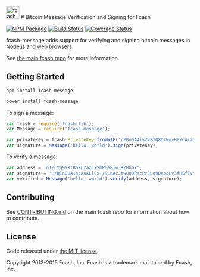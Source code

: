 <img src="http://www.fcash.cash/css/images/module-message.png" alt="fcash message" height="35">
# Bitcoin Message Verification and Signing for Fcash


[![NPM Package](https://img.shields.io/npm/v/fcash-message.svg?style=flat-square)](https://www.npmjs.org/package/fcash-message)
[![Build Status](https://img.shields.io/travis/bitpay/fcash-message.svg?branch=master&style=flat-square)](https://travis-ci.org/bitpay/fcash-message)
[![Coverage Status](https://img.shields.io/coveralls/bitpay/fcash-message.svg?style=flat-square)](https://coveralls.io/r/bitpay/fcash-message?branch=master)

fcash-message adds support for verifying and signing bitcoin messages in [Node.js](http://nodejs.org/) and web browsers.

See [the main fcash repo](https://github.com/fcash-wallet/fcash) for more information.

## Getting Started

```sh
npm install fcash-message
```

```sh
bower install fcash-message
```

To sign a message:

```javascript
var fcash = require('fcash-lib');
var Message = require('fcash-message');

var privateKey = fcash.PrivateKey.fromWIF('cPBn5A4ikZvBTQ8D7NnvHZYCAxzDZ5Z2TSGW2LkyPiLxqYaJPBW4');
var signature = Message('hello, world').sign(privateKey);
```

To verify a message:

```javascript
var address = 'n1ZCYg9YXtB5XCZazLxSmPDa8iwJRZHhGx';
var signature = 'H/DIn8uA1scAuKLlCx+/9LnAcJtwQQ0PmcPrJUq90aboLv3fH5fFvY+vmbfOSFEtGarznYli6ShPr9RXwY9UrIY=';
var verified = Message('hello, world').verify(address, signature);
```

## Contributing

See [CONTRIBUTING.md](https://github.com/fcash-wallet/fcash/blob/master/CONTRIBUTING.md) on the main fcash repo for information about how to contribute.

## License

Code released under [the MIT license](https://github.com/fcash-wallet/fcash/blob/master/LICENSE).

Copyright 2013-2015 Fcash, Inc. Fcash is a trademark maintained by Fcash, Inc.

